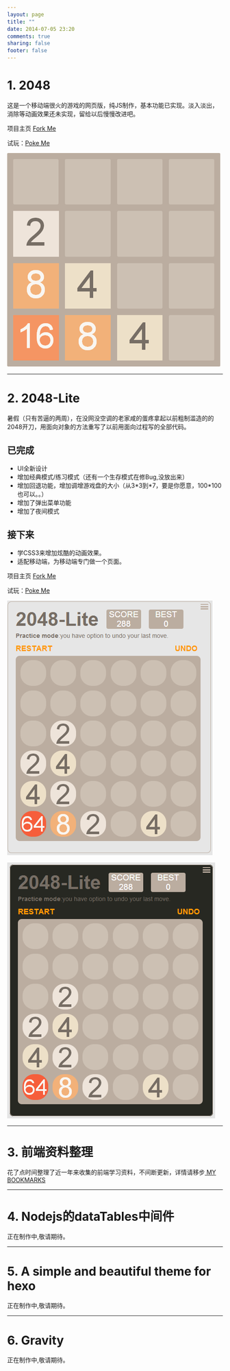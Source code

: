 ```yaml
---
layout: page
title: ""
date: 2014-07-05 23:20
comments: true
sharing: false
footer: false
---
```

# 1. 2048
这是一个移动端很火的游戏的网页版，纯JS制作，基本功能已实现。淡入淡出，消除等动画效果还未实现，留给以后慢慢改进吧。

项目主页 [Fork Me](http://github.com/natumsol/2048)

试玩：[Poke Me](/project/2048/2048.html)

![2048](/images/projects/2048.png)

---

# 2. 2048-Lite


暑假（只有苦逼的两周），在没网没空调的老家咸的蛋疼拿起以前粗制滥造的的2048开刀，用面向对象的方法重写了以前用面向过程写的全部代码。
## 已完成
- UI全新设计
- 增加经典模式/练习模式（还有一个生存模式在修Bug,没放出来）
- 增加回退功能，增加调增游戏盘的大小（从3&#42;3到&#42;7，要是你愿意，100&#42;100也可以。。）
- 增加了弹出菜单功能
- 增加了夜间模式

## 接下来

- 学CSS3来增加炫酷的动画效果。
- 适配移动端，为移动端专门做一个页面。

项目主页 [Fork Me](http://github.com/natumsol/2048-Lite)

试玩：[Poke Me](/project/2048-Lite/2048-Lite.html)

![2048-Lite DayTheme](/images/projects/2048-Lite1.png)

![2048-Lite NightTheme](/images/projects/2048-Lite2.png)


---

# 3. 前端资料整理
花了点时间整理了近一年来收集的前端学习资料，不间断更新，详情请移步[ MY BOOKMARKS](/project/MyFavorite/index.html)

---

# 4. Nodejs的dataTables中间件
正在制作中,敬请期待。

---

# 5. A simple and beautiful theme for hexo 
正在制作中,敬请期待。

---
# 6. Gravity
正在制作中,敬请期待。